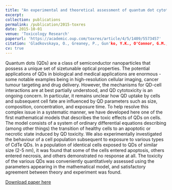 ```yaml
---
title: "An experimental and theoretical assessment of quantum dot cytotoxicity"
excerpt: 
collection: publications
permalink: /publication/2015-toxres
date: 2015-10-01
venue: 'Toxicology Research'
paperurl: 'https://academic.oup.com/toxres/article/4/5/1409/5573457'
citation: 'Gladkovskaya, O., Greaney, P., Gun'ko, Y.K., O'Connor, G.M., Meere, M. and Rochev, Y. (2015). &quot;An experimental and theoretical assessment of quantum dot cytotoxicity&quot;, <i>Toxicology Research</i>. 4(5), 1409-1415.'
cv: true
---
```


Quantum dots (QDs) are a class of semiconductor nanoparticles that possess a unique set of sizetunable optical properties. The potential applications of QDs in biological and medical applications are enormous - some notable examples being in high-resolution cellular imaging, cancer tumour targeting and drug delivery. However, the mechanisms for QD-cell interactions are at best partially understood, and QD cytotoxicity is an ongoing concern. In particular, it remains unclear how QD uptake by cells and subsequent cell fate are influenced by QD parameters such as size, composition, concentration, and exposure time. To help resolve this complex issue in a systematic manner, we have developed here one of the first mathematical models that describes the toxic effects of QDs on cells. The model consists of a system of ordinary differential equations describing (among other things) the transition of healthy cells to an apoptotic or necrotic state induced by QD toxicity. We also experimentally investigated the behaviour of a cell population subsequent to exposure to various types of CdTe QDs. In a population of identical cells exposed to QDs of similar size (2-5 nm), it was found that some of the cells entered apoptosis, others entered necrosis, and others demonstrated no response at all. The toxicity of the various QDs was conveniently quantitatively assessed using the parameters appearing in the mathematical model, and satisfactory agreement between theory and experiment was found. 

[Download paper here](https://pubs.rsc.org/en/content/getauthorversionpdf/c5tx00149h)
